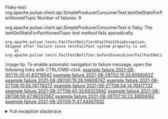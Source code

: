         
Flaky-test: org.apache.pulsar.client.api.SimpleProducerConsumerTest.testGetStatsForPartitionedTopic
Number of failures: 9

org.apache.pulsar.client.api.SimpleProducerConsumerTest is flaky. The testGetStatsForPartitionedTopic test method fails sporadically.

```
org.apache.pulsar.tests.FailFastNotifier$FailFastSkipException: Skipped after failure since testFailFast system property is set.
	at org.apache.pulsar.tests.FailFastNotifier.beforeInvocation(FailFastNotifier.java:88)

```

Usage tip: To enable automatic navigation to failure message, open the following links with CTRL/CMD-click.
[example failure 2021-08-30T15:35:41.8371854Z](https://github.com/apache/pulsar/runs/3463119398?check_suite_focus=true#step:9:3391)
[example failure 2021-08-28T02:15:20.6559262Z](https://github.com/apache/pulsar/runs/3448473880?check_suite_focus=true#step:9:2388)
[example failure 2021-08-28T00:15:28.5960874Z](https://github.com/apache/pulsar/runs/3447917315?check_suite_focus=true#step:9:1756)
[example failure 2021-08-27T08:10:55.7477937Z](https://github.com/apache/pulsar/runs/3440980370?check_suite_focus=true#step:9:2455)
[example failure 2021-08-27T08:04:14.7641773Z](https://github.com/apache/pulsar/runs/3440855241?check_suite_focus=true#step:9:2380)
[example failure 2021-08-27T06:45:33.6532394Z](https://github.com/apache/pulsar/runs/3440411158?check_suite_focus=true#step:9:2381)
[example failure 2021-08-26T08:59:47.9633706Z](https://github.com/apache/pulsar/runs/3430539961?check_suite_focus=true#step:9:3090)
[example failure 2021-08-26T07:10:23.3895816Z](https://github.com/apache/pulsar/runs/3429892136?check_suite_focus=true#step:9:2442)
[example failure 2021-08-25T09:11:47.4406793Z](https://github.com/apache/pulsar/runs/3420085427?check_suite_focus=true#step:10:2352)


<details>
<summary>Full exception stacktrace</summary>
<code><pre>
org.apache.pulsar.tests.FailFastNotifier$FailFastSkipException: Skipped after failure since testFailFast system property is set.
	at org.apache.pulsar.tests.FailFastNotifier.beforeInvocation(FailFastNotifier.java:88)

</pre></code>
</details>

